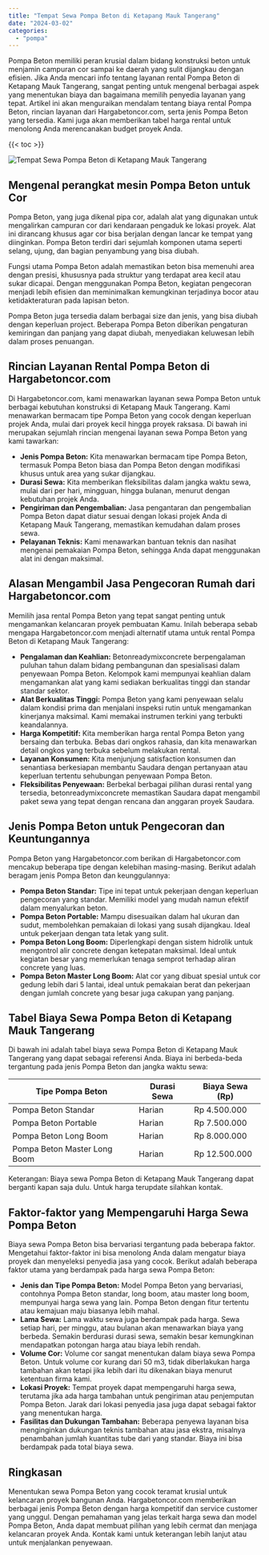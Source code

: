 ```yaml
---
title: "Tempat Sewa Pompa Beton di Ketapang Mauk Tangerang"
date: "2024-03-02"
categories: 
  - "pompa"
---
```




Pompa Beton memiliki peran krusial dalam bidang konstruksi beton untuk menjamin campuran cor sampai ke daerah yang sulit dijangkau dengan efisien. Jika Anda mencari info tentang layanan rental Pompa Beton di Ketapang Mauk Tangerang, sangat penting untuk mengenal berbagai aspek yang menentukan biaya dan bagaimana memilih penyedia layanan yang tepat. Artikel ini akan menguraikan mendalam tentang biaya rental Pompa Beton, rincian layanan dari Hargabetoncor.com, serta jenis Pompa Beton yang tersedia. Kami juga akan memberikan tabel harga rental untuk menolong Anda merencanakan budget proyek Anda.

{{< toc >}}

![Tempat Sewa Pompa Beton di Ketapang Mauk Tangerang](https://hargareadymixid.github.io/pompa/concrete-pump%20(5).png)

## Mengenal perangkat mesin Pompa Beton untuk Cor

Pompa Beton, yang juga dikenal pipa cor, adalah alat yang digunakan untuk mengalirkan campuran cor dari kendaraan pengaduk ke lokasi proyek. Alat ini dirancang khusus agar cor bisa berjalan dengan lancar ke tempat yang diinginkan. Pompa Beton terdiri dari sejumlah komponen utama seperti selang, ujung, dan bagian penyambung yang bisa diubah.

Fungsi utama Pompa Beton adalah memastikan beton bisa memenuhi area dengan presisi, khususnya pada struktur yang terdapat area kecil atau sukar dicapai. Dengan menggunakan Pompa Beton, kegiatan pengecoran menjadi lebih efisien dan meminimalkan kemungkinan terjadinya bocor atau ketidakteraturan pada lapisan beton.

Pompa Beton juga tersedia dalam berbagai size dan jenis, yang bisa diubah dengan keperluan project. Beberapa Pompa Beton diberikan pengaturan kemiringan dan panjang yang dapat diubah, menyediakan keluwesan lebih dalam proses penuangan.

## Rincian Layanan Rental Pompa Beton di Hargabetoncor.com

Di Hargabetoncor.com, kami menawarkan layanan sewa Pompa Beton untuk berbagai kebutuhan konstruksi di Ketapang Mauk Tangerang. Kami menawarkan bermacam tipe Pompa Beton yang cocok dengan keperluan projek Anda, mulai dari proyek kecil hingga proyek raksasa. Di bawah ini merupakan sejumlah rincian mengenai layanan sewa Pompa Beton yang kami tawarkan:

- **Jenis Pompa Beton:** Kita menawarkan bermacam tipe Pompa Beton, termasuk Pompa Beton biasa dan Pompa Beton dengan modifikasi khusus untuk area yang sukar dijangkau.
- **Durasi Sewa:** Kita memberikan fleksibilitas dalam jangka waktu sewa, mulai dari per hari, mingguan, hingga bulanan, menurut dengan kebutuhan projek Anda.
- **Pengiriman dan Pengembalian:** Jasa pengantaran dan pengembalian Pompa Beton dapat diatur sesuai dengan lokasi projek Anda di Ketapang Mauk Tangerang, memastikan kemudahan dalam proses sewa.
- **Pelayanan Teknis:** Kami menawarkan bantuan teknis dan nasihat mengenai pemakaian Pompa Beton, sehingga Anda dapat menggunakan alat ini dengan maksimal.

## Alasan Mengambil Jasa Pengecoran Rumah dari Hargabetoncor.com

Memilih jasa rental Pompa Beton yang tepat sangat penting untuk mengamankan kelancaran proyek pembuatan Kamu. Inilah beberapa sebab mengapa Hargabetoncor.com menjadi alternatif utama untuk rental Pompa Beton di Ketapang Mauk Tangerang:

- **Pengalaman dan Keahlian:** Betonreadymixconcrete berpengalaman puluhan tahun dalam bidang pembangunan dan spesialisasi dalam penyewaan Pompa Beton. Kelompok kami mempunyai keahlian dalam mengamankan alat yang kami sediakan berkualitas tinggi dan standar standar sektor.
- **Alat Berkualitas Tinggi:** Pompa Beton yang kami penyewaan selalu dalam kondisi prima dan menjalani inspeksi rutin untuk mengamankan kinerjanya maksimal. Kami memakai instrumen terkini yang terbukti keandalannya.
- **Harga Kompetitif:** Kita memberikan harga rental Pompa Beton yang bersaing dan terbuka. Bebas dari ongkos rahasia, dan kita menawarkan detail ongkos yang terbuka sebelum melakukan rental.
- **Layanan Konsumen:** Kita menjunjung satisfaction konsumen dan senantiasa berkesiapan membantu Saudara dengan pertanyaan atau keperluan tertentu sehubungan penyewaan Pompa Beton.
- **Fleksibilitas Penyewaan:** Berbekal berbagai pilihan durasi rental yang tersedia, betonreadymixconcrete memastikan Saudara dapat mengambil paket sewa yang tepat dengan rencana dan anggaran proyek Saudara.

## Jenis Pompa Beton untuk Pengecoran dan Keuntungannya

Pompa Beton yang Hargabetoncor.com berikan di Hargabetoncor.com mencakup beberapa tipe dengan kelebihan masing-masing. Berikut adalah beragam jenis Pompa Beton dan keunggulannya:

- **Pompa Beton Standar:** Tipe ini tepat untuk pekerjaan dengan keperluan pengecoran yang standar. Memiliki model yang mudah namun efektif dalam menyalurkan beton.
- **Pompa Beton Portable:** Mampu disesuaikan dalam hal ukuran dan sudut, membolehkan pemakaian di lokasi yang susah dijangkau. Ideal untuk pekerjaan dengan tata letak yang sulit.
- **Pompa Beton Long Boom:** Diperlengkapi dengan sistem hidrolik untuk mengontrol alir concrete dengan ketepatan maksimal. Ideal untuk kegiatan besar yang memerlukan tenaga semprot terhadap aliran concrete yang luas.
- **Pompa Beton Master Long Boom:** Alat cor yang dibuat spesial untuk cor gedung lebih dari 5 lantai, ideal untuk pemakaian berat dan pekerjaan dengan jumlah concrete yang besar juga cakupan yang panjang.

## Tabel Biaya Sewa Pompa Beton di Ketapang Mauk Tangerang

Di bawah ini adalah tabel biaya sewa Pompa Beton di Ketapang Mauk Tangerang yang dapat sebagai referensi Anda. Biaya ini berbeda-beda tergantung pada jenis Pompa Beton dan jangka waktu sewa:

| Tipe Pompa Beton | Durasi Sewa | Biaya Sewa (Rp) |
| --- | --- | --- |
| Pompa Beton Standar | Harian | Rp 4.500.000 |
| Pompa Beton Portable | Harian | Rp 7.500.000 |
| Pompa Beton Long Boom | Harian | Rp 8.000.000 |
| Pompa Beton Master Long Boom | Harian | Rp 12.500.000 |

Keterangan: Biaya sewa Pompa Beton di Ketapang Mauk Tangerang dapat berganti kapan saja dulu. Untuk harga terupdate silahkan kontak.

## Faktor-faktor yang Mempengaruhi Harga Sewa Pompa Beton

Biaya sewa Pompa Beton bisa bervariasi tergantung pada beberapa faktor. Mengetahui faktor-faktor ini bisa menolong Anda dalam mengatur biaya proyek dan menyeleksi penyedia jasa yang cocok. Berikut adalah beberapa faktor utama yang berdampak pada harga sewa Pompa Beton:

- **Jenis dan Tipe Pompa Beton:** Model Pompa Beton yang bervariasi, contohnya Pompa Beton standar, long boom, atau master long boom, mempunyai harga sewa yang lain. Pompa Beton dengan fitur tertentu atau kemajuan maju biasanya lebih mahal.
- **Lama Sewa:** Lama waktu sewa juga berdampak pada harga. Sewa setiap hari, per minggu, atau bulanan akan menawarkan biaya yang berbeda. Semakin berdurasi durasi sewa, semakin besar kemungkinan mendapatkan potongan harga atau biaya lebih rendah.
- **Volume Cor:** Volume cor sangat menentukan dalam biaya sewa Pompa Beton. Untuk volume cor kurang dari 50 m3, tidak diberlakukan harga tambahan akan tetapi jika lebih dari itu dikenakan biaya menurut ketentuan firma kami.
- **Lokasi Proyek:** Tempat proyek dapat mempengaruhi harga sewa, terutama jika ada harga tambahan untuk pengiriman atau penjemputan Pompa Beton. Jarak dari lokasi penyedia jasa juga dapat sebagai faktor yang menentukan harga.
- **Fasilitas dan Dukungan Tambahan:** Beberapa penyewa layanan bisa menginginkan dukungan teknis tambahan atau jasa ekstra, misalnya penambahan jumlah kuantitas tube dari yang standar. Biaya ini bisa berdampak pada total biaya sewa.

## Ringkasan

Menentukan sewa Pompa Beton yang cocok teramat krusial untuk kelancaran proyek bangunan Anda. Hargabetoncor.com memberikan berbagai jenis Pompa Beton dengan harga kompetitif dan service customer yang unggul. Dengan pemahaman yang jelas terkait harga sewa dan model Pompa Beton, Anda dapat membuat pilihan yang lebih cermat dan menjaga kelancaran proyek Anda. Kontak kami untuk keterangan lebih lanjut atau untuk menjalankan penyewaan.

